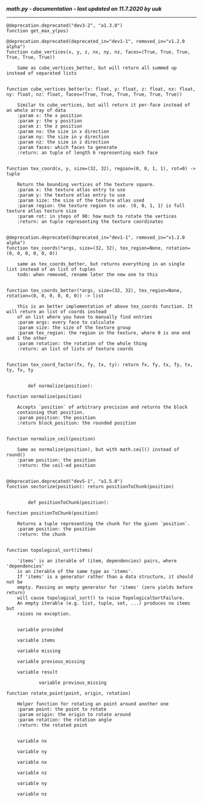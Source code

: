 ***math.py - documentation - last updated on 11.7.2020 by uuk***
___

    @deprecation.deprecated("dev3-2", "a1.3.0")
    function get_max_y(pos)

    @deprecation.deprecated(deprecated_in="dev1-1", removed_in="v1.2.0 alpha")
    function cube_vertices(x, y, z, nx, ny, nz, faces=(True, True, True, True, True, True))
        
        Same as cube_vertices_better, but will return all summed up instead of separated lists


    function cube_vertices_better(x: float, y: float, z: float, nx: float, ny: float, nz: float, faces=(True, True, True, True, True, True))
        
        Similar to cube_vertices, but will return it per-face instead of an whole array of data
        :param x: the x position
        :param y: the y position
        :param z: the z position
        :param nx: the size in x direction
        :param ny: the size in y direction
        :param nz: the size in z direction
        :param faces: which faces to generate
        :return: an tuple of length 6 representing each face


    function tex_coord(x, y, size=(32, 32), region=(0, 0, 1, 1), rot=0) -> tuple
        
        Return the bounding vertices of the texture square.
        :param x: the texture atlas entry to use
        :param y: the texture atlas entry to use
        :param size: the size of the texture atlas used
        :param region: the texture region to use. (0, 0, 1, 1) is full texture atlas texture size
        :param rot: in steps of 90: how much to rotate the vertices
        :return: an tuple representing the texture coordinates


    @deprecation.deprecated(deprecated_in="dev1-1", removed_in="v1.2.0 alpha")
    function tex_coords(*args, size=(32, 32), tex_region=None, rotation=(0, 0, 0, 0, 0, 0))
        
        same as tex_coords_better, but returns everything in an single list instead of an list of tuples
        todo: when removed, rename later the new one to this


    function tex_coords_better(*args, size=(32, 32), tex_region=None, rotation=(0, 0, 0, 0, 0, 0)) -> list
        
        this is an better implementation of above tex_coords function. It will return an list of coords instead
        of an list where you have to manually find entries
        :param args: every face to calculate
        :param size: the size of the texture group
        :param tex_region: the region in the texture, where 0 is one end and 1 the other
        :param rotation: the rotation of the whole thing
        :return: an list of lists of texture coords


    function tex_coord_factor(fx, fy, tx, ty): return fx, fy, tx, fy, tx, ty, fx, ty
            
            
            def normalize(position):

    function normalize(position)
        
        Accepts `position` of arbitrary precision and returns the block
        containing that position.
        :param position: the position
        :return block_position: the rounded position


    function normalize_ceil(position)
        
        Same as normalize(position), but with math.ceil() instead of round()
        :param position: the position
        :return: the ceil-ed position


    @deprecation.deprecated("dev5-1", "a1.5.0")
    function sectorize(position): return positionToChunk(position)
            
            
            def positionToChunk(position):

    function positionToChunk(position)
        
        Returns a tuple representing the chunk for the given `position`.
        :param position: the position
        :return: the chunk


    function topological_sort(items)
        
        'items' is an iterable of (item, dependencies) pairs, where 'dependencies'
        is an iterable of the same type as 'items'.
        If 'items' is a generator rather than a data structure, it should not be
        empty. Passing an empty generator for 'items' (zero yields before return)
        will cause topological_sort() to raise TopologicalSortFailure.
        An empty iterable (e.g. list, tuple, set, ...) produces no items but
        raises no exception.


        variable provided

        variable items

        variable missing

        variable previous_missing

        variable result

                variable previous_missing

    function rotate_point(point, origin, rotation)
        
        Helper function for rotating an point around another one
        :param point: the point to rotate
        :param origin: the origin to rotate around
        :param rotation: the rotation angle
        :return: the rotated point


        variable nx

        variable ny

        variable nx

        variable nz

        variable ny

        variable nz